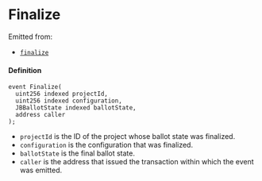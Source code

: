 # Finalize

Emitted from:

* [`finalize`](/docs/dev/v2/contracts/or-ballots/jbreconfigurationbufferballot/write/finalize.md)

#### Definition

```
event Finalize(
  uint256 indexed projectId,
  uint256 indexed configuration,
  JBBallotState indexed ballotState,
  address caller
);
```

* `projectId` is the ID of the project whose ballot state was finalized.
* `configuration` is the configuration that was finalized.
* `ballotState` is the final ballot state.
* `caller` is the address that issued the transaction within which the event was emitted.